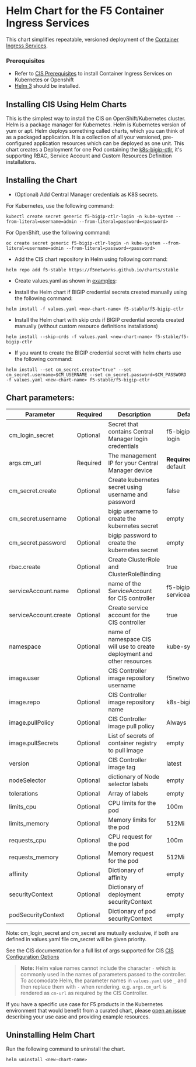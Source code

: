 # Helm Chart for the F5 Container Ingress Services

This chart simplifies repeatable, versioned deployment of the [Container Ingress Services](https://clouddocs.f5.com/containers/latest/).

### Prerequisites
- Refer to [CIS Prerequisites](https://clouddocs.f5.com/containers/latest/userguide/cis-helm.html#prerequisites) to install Container Ingress Services on Kubernetes or Openshift
- [Helm 3](https://helm.sh/docs/intro/) should be installed.


## Installing CIS Using Helm Charts

This is the simplest way to install the CIS on OpenShift/Kubernetes cluster. Helm is a package manager for Kubernetes. Helm is Kubernetes version of yum or apt. Helm deploys something called charts, which you can think of as a packaged application. It is a collection of all your versioned, pre-configured application resources which can be deployed as one unit. This chart creates a Deployment for one Pod containing the [k8s-bigip-ctlr](https://clouddocs.f5.com/containers/latest/), it's supporting RBAC, Service Account and Custom Resources Definition installations.

## Installing the Chart

- (Optional) Add Central Manager credentials as K8S secrets.

For Kubernetes, use the following command:

```kubectl create secret generic f5-bigip-ctlr-login -n kube-system --from-literal=username=admin --from-literal=password=<password>```
    
For OpenShift, use the following command:

```oc create secret generic f5-bigip-ctlr-login -n kube-system --from-literal=username=admin --from-literal=password=<password>```
    
- Add the CIS chart repository in Helm using following command:

```helm repo add f5-stable https://f5networks.github.io/charts/stable```
    
- Create values.yaml as shown in [examples](https://github.com/F5Networks/charts/tree/master/example_values/f5-bigip-ctlr):

- Install the Helm chart if BIGIP credential secrets created manually using the following command:
  
```helm install -f values.yaml <new-chart-name> f5-stable/f5-bigip-ctlr```

- Install the Helm chart with skip crds if BIGIP credential secrets created manually (without custom resource definitions installations)

```helm install --skip-crds -f values.yaml <new-chart-name> f5-stable/f5-bigip-ctlr```

- If you want to create the BIGIP credential secret with helm charts use the following command:

```helm install --set cm_secret.create="true" --set cm_secret.username=$CM_USERNAME --set cm_secret.password=$CM_PASSWORD -f values.yaml <new-chart-name> f5-stable/f5-bigip-ctlr```
    
## Chart parameters:

| Parameter                               | Required | Description                                                             | Default                      |
|-----------------------------------------|----------|-------------------------------------------------------------------------|------------------------------|
| cm_login_secret                         | Optional | Secret that contains Central Manager login credentials                  | f5-bigip-ctlr-login          |
| args.cm_url                             | Required | The management IP for your Central Manager device                       | **Required**, no default     |
| cm_secret.create                        | Optional | Create kubernetes secret using username and password                    | false                        |
| cm_secret.username                      | Optional | bigip username to create the kubernetes secret                          | empty                        |
| cm_secret.password                      | Optional | bigip password to create the kubernetes secret                          | empty                        |
| rbac.create                             | Optional | Create ClusterRole and ClusterRoleBinding                               | true                         |
| serviceAccount.name                     | Optional | name of the ServiceAccount for CIS controller                           | f5-bigip-ctlr-serviceaccount |
| serviceAccount.create                   | Optional | Create service account for the CIS controller                           | true                         |
| namespace                               | Optional | name of namespace CIS will use to create deployment and other resources | kube-system                  |
| image.user                              | Optional | CIS Controller image repository username                                | f5networks                   |
| image.repo                              | Optional | CIS Controller image repository name                                    | k8s-bigip-ctlr               |
| image.pullPolicy                        | Optional | CIS Controller image pull policy                                        | Always                       |
| image.pullSecrets                       | Optional | List of secrets of container registry to pull image                     | empty                        |
| version                                 | Optional | CIS Controller image tag                                                | latest                       |
| nodeSelector                            | Optional | dictionary of Node selector labels                                      | empty                        |
| tolerations                             | Optional | Array of labels                                                         | empty                        |
| limits_cpu                              | Optional | CPU limits for the pod                                                  | 100m                         |
| limits_memory                           | Optional | Memory limits for the pod                                               | 512Mi                        |
| requests_cpu                            | Optional | CPU request for the pod                                                 | 100m                         |
| requests_memory                         | Optional | Memory request for the pod                                              | 512Mi                        |
| affinity                                | Optional | Dictionary of affinity                                                  | empty                        |
| securityContext                         | Optional | Dictionary of deployment securityContext                                | empty                        |
| podSecurityContext                      | Optional | Dictionary of pod securityContext                                       | empty                        |

Note: cm_login_secret and cm_secret are mutually exclusive, if both are defined in values.yaml file cm_secret will be given priority.


See the CIS documentation for a full list of args supported for CIS [CIS Configuration Options](https://clouddocs.f5.com/containers/latest/userguide/config-parameters.html)

> **Note:** Helm value names cannot include the character `-` which is commonly used in the names of parameters passed to the controller. To accomodate Helm, the parameter names in `values.yaml` use `_` and then replace them with `-` when rendering.
> e.g. `args.cm_url` is rendered as `cm-url` as required by the CIS Controller.


If you have a specific use case for F5 products in the Kubernetes environment that would benefit from a curated chart, please [open an issue](https://github.com/F5Networks/charts/issues) describing your use case and providing example resources.

## Uninstalling Helm Chart

Run the following command to uninstall the chart.

```helm uninstall <new-chart-name>```

